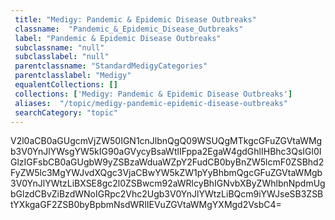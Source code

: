 ```yaml
--- 
 title: "Medigy: Pandemic & Epidemic Disease Outbreaks" 
 classname:  "Pandemic_&_Epidemic_Disease_Outbreaks" 
 label: "Pandemic & Epidemic Disease Outbreaks" 
 subclassname: "null" 
 subclasslabel: "null" 
 parentclassname: "StandardMedigyCategories" 
 parentclasslabel: "Medigy" 
 equalentCollections: [] 
 collections: ['Medigy: Pandemic & Epidemic Disease Outbreaks']
 aliases:  "/topic/medigy-pandemic-epidemic-disease-outbreaks"  
 searchCategory: "topic" 
---
```

V2l0aCB0aGUgcmVjZW50IGN1cnJlbnQgQ09WSUQgMTkgcGFuZGVtaWMgb3V0YnJlYWsgYW5kIG90aGVycyBsaWtlIFppa2EgaW4gdGhlIHBhc3QsIGl0IGlzIGFsbCB0aGUgbW9yZSBzaWduaWZpY2FudCB0byBnZW5lcmF0ZSBhd2FyZW5lc3MgYWJvdXQgc3VjaCBwYW5kZW1pYyBhbmQgcGFuZGVtaWMgb3V0YnJlYWtzLiBXSE8gc2l0ZSBwcm92aWRlcyBhIGNvbXByZWhlbnNpdmUgbGlzdCBvZiBzdWNoIGRpc2Vhc2Ugb3V0YnJlYWtzLiBQcm9iYWJseSB3ZSBtYXkgaGF2ZSB0byBpbmNsdWRlIEVuZGVtaWMgYXMgd2VsbC4=